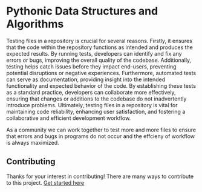 # Pythonic Data Structures and Algorithms

Testing files in a repository is crucial for several reasons. Firstly, it ensures that the code within the repository functions as intended and produces the expected results. By running tests, developers can identify and fix any errors or bugs, improving the overall quality of the codebase. Additionally, testing helps catch issues before they impact end-users, preventing potential disruptions or negative experiences. Furthermore, automated tests can serve as documentation, providing insight into the intended functionality and expected behavior of the code. By establishing these tests as a standard practice, developers can collaborate more effectively, ensuring that changes or additions to the codebase do not inadvertently introduce problems. Ultimately, testing files in a repository is vital for maintaining code reliability, enhancing user satisfaction, and fostering a collaborative and efficient development workflow.

As a community we can work together to test more and more files to ensure that errors and bugs in programs do not occur and the effcieny of workflow is always maximized.

## Contributing

Thanks for your interest in contributing! There are many ways to contribute to this project. [Get started here](CONTRIBUTING.md)
